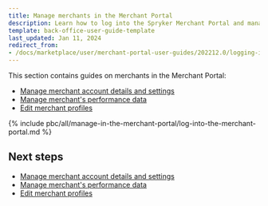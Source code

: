 ```yaml
---
title: Manage merchants in the Merchant Portal
description: Learn how to log into the Spryker Merchant Portal and manage merchants configured within your Spryker Marketplace Project.
template: back-office-user-guide-template
last_updated: Jan 11, 2024
redirect_from:
- /docs/marketplace/user/merchant-portal-user-guides/202212.0/logging-in-to-the-merchant-portal.html
---
```


This section contains guides on merchants in the Merchant Portal:


* [Manage merchant account details and settings](/docs/pbc/all/merchant-management/{{page.version}}/marketplace/manage-in-the-merchant-portal/manage-merchant-account-details-and-settings.html)
* [Manage merchant's performance data](/docs/pbc/all/merchant-management/{{page.version}}/marketplace/manage-in-the-merchant-portal/manage-merchants-performance-data.html)
* [Edit merchant profiles](/docs/pbc/all/merchant-management/{{page.version}}/marketplace/manage-in-the-merchant-portal/edit-merchant-profiles.html)


{% include pbc/all/manage-in-the-merchant-portal/log-into-the-merchant-portal.md %} <!-- To edit, see /_includes/pbc/all/manage-in-the-merchant-portal/log-into-the-merchant-portal.md -->



## Next steps

* [Manage merchant account details and settings](/docs/pbc/all/merchant-management/{{page.version}}/marketplace/manage-in-the-merchant-portal/manage-merchant-account-details-and-settings.html)
* [Manage merchant's performance data](/docs/pbc/all/merchant-management/{{page.version}}/marketplace/manage-in-the-merchant-portal/manage-merchants-performance-data.html)
* [Edit merchant profiles](/docs/pbc/all/merchant-management/{{page.version}}/marketplace/manage-in-the-merchant-portal/edit-merchant-profiles.html)
